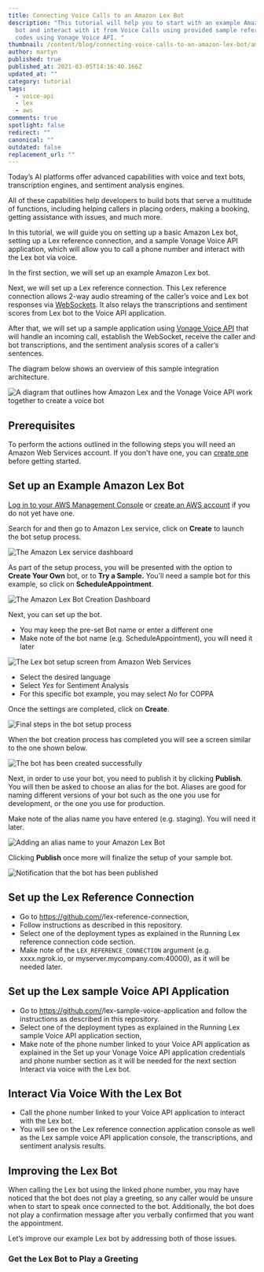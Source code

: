 ```yaml
---
title: Connecting Voice Calls to an Amazon Lex Bot
description: "This tutorial will help you to start with an example Amazon Lex
  bot and interact with it from Voice Calls using provided sample reference
  codes using Vonage Voice API. "
thumbnail: /content/blog/connecting-voice-calls-to-an-amazon-lex-bot/amazonlex_voiceapi_1200x627.png
author: martyn
published: true
published_at: 2021-03-05T14:16:40.166Z
updated_at: ""
category: tutorial
tags:
  - voice-api
  - lex
  - aws
comments: true
spotlight: false
redirect: ""
canonical: ""
outdated: false
replacement_url: ""
---
```

Today’s AI platforms offer advanced capabilities with voice and text bots, transcription engines, and sentiment analysis engines.

All of these capabilities help developers to build bots that serve a multitude of functions, including helping callers in placing orders, making a booking, getting assistance with issues, and much more.

In this tutorial, we will guide you on setting up a basic Amazon Lex bot, setting up a Lex reference connection, and a sample Vonage Voice API application, which will allow you to call a phone number and interact with the Lex bot via voice.

In the first section, we will set up an example Amazon Lex bot.

Next, we will set up a Lex reference connection. This Lex reference connection allows 2-way audio streaming of the caller’s voice and Lex bot responses via [WebSockets](https://www.vonage.com/communications-apis/platform/websockets/). It also relays the transcriptions and sentiment scores from Lex bot to the Voice API application.

After that, we will set up a sample application using [Vonage Voice API](https://developer.nexmo.com/voice/voice-api/overview) that will handle an incoming call, establish the WebSocket, receive the caller and bot transcriptions, and the sentiment analysis scores of a caller’s sentences.

The diagram below shows an overview of this sample integration architecture.

![A diagram that outlines how Amazon Lex and the Vonage Voice API work together to create a voice bot](/content/blog/connecting-voice-calls-to-an-amazon-lex-bot/lex.png "A diagram that outlines how Amazon Lex and the Vonage Voice API work together to create a voice bot")

## Prerequisites

To perform the actions outlined in the following steps you will need an Amazon Web Services account. If you don't have one, you can [create one](https://portal.aws.amazon.com/gp/aws/developer/registration/index.html?nc2=h_ct&src=header_signup) before getting started.

<sign-up number></sign-up>

## Set up an Example Amazon Lex Bot

[Log in to your AWS Management Console](https://console.aws.amazon.com) or [create an AWS account](https://portal.aws.amazon.com/gp/aws/developer/registration/index.html?nc2=h_ct&src=header_signup) if you do not yet have one.

Search for and then go to Amazon Lex service, click on **Create** to launch the bot setup process.

![The Amazon Lex service dashboard](/content/blog/connecting-voice-calls-to-an-amazon-lex-bot/screen-01.png "The Amazon Lex service dashboard")

As part of the setup process, you will be presented with the option to **Create Your Own** bot, or to **Try a Sample.** You'll need a sample bot for this example, so click on **ScheduleAppointment**.

![The Amazon Lex Bot Creation Dashboard](/content/blog/connecting-voice-calls-to-an-amazon-lex-bot/screen-02.png "The Amazon Lex Bot Creation Dashboard")

Next, you can set up the bot.

* You may keep the pre-set Bot name or enter a different one
* Make note of the bot name (e.g. ScheduleAppointment), you will need it later

![The Lex bot setup screen from Amazon Web Services](/content/blog/connecting-voice-calls-to-an-amazon-lex-bot/screen-03a.png "The Lex bot setup screen from Amazon Web Services")

* Select the desired language
* Select *Yes* for Sentiment Analysis
* For this specific bot example, you may select *No* for COPPA

Once the settings are completed, click on **Create**.

![Final steps in the bot setup process](/content/blog/connecting-voice-calls-to-an-amazon-lex-bot/screen-03b.png "Final steps in the bot setup process")

When the bot creation process has completed you will see a screen similar to the one shown below.

![The bot has been created successfully](/content/blog/connecting-voice-calls-to-an-amazon-lex-bot/screen-04.png "The bot has been created successfully")

Next, in order to use your bot, you need to publish it by clicking **Publish**. You will then be asked to choose an alias for the bot. Aliases are good for naming different versions of your bot such as the one you use for development, or the one you use for production.

Make note of the alias name you have entered (e.g. staging). You will need it later.

![Adding an alias name to your Amazon Lex Bot](/content/blog/connecting-voice-calls-to-an-amazon-lex-bot/screen-05b.png "Adding an alias name to your Amazon Lex Bot")

Clicking **Publish** once more will finalize the setup of your sample bot.

![Notification that the bot has been published](/content/blog/connecting-voice-calls-to-an-amazon-lex-bot/screen-05c.png "Notification that the bot has been published")

## Set up the Lex Reference Connection

* Go to <https://github.com/><public-repo-org>/lex-reference-connection,
* Follow instructions as described in this repository.
* Select one of the deployment types as explained in the Running Lex reference connection code section.
* Make note of the `LEX_REFERENCE_CONNECTION` argument (e.g. xxxx.ngrok.io, or myserver.mycompany.com:40000), as it will be needed later.

## Set up the Lex sample Voice API Application

* Go to <https://github.com/><public-repo-org>/lex-sample-voice-application and follow the instructions as described in this repository.
* Select one of the deployment types as explained in the Running Lex sample Voice API application section,
* Make note of the phone number linked to your Voice API application as explained in the Set up your Vonage Voice API application credentials and phone number section as it will be needed for the next section Interact via voice with the Lex bot.

## Interact Via Voice With the Lex Bot

* Call the phone number linked to your Voice API application to interact with the Lex bot.
* You will see on the Lex reference connection application console as well as the Lex sample voice API application console, the transcriptions, and sentiment analysis results.

## Improving the Lex Bot

When calling the Lex bot using the linked phone number, you may have noticed that the bot does not play a greeting, so any caller would be unsure when to start to speak once connected to the bot. Additionally, the bot does not play a confirmation message after you verbally confirmed that you want the appointment.

Let’s improve our example Lex bot by addressing both of those issues.

### Get the Lex Bot to Play a Greeting